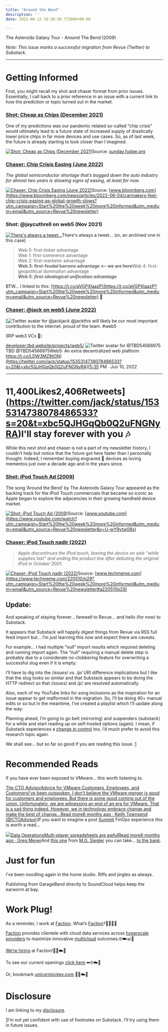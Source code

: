 ```yaml
---
title: "Around the Bend"
description: ''
date: 2022-06-12 18:30:30.772000+00:00

---
```


The Asteroids Galaxy Tour - Around The Bend (2009)

*Note: This issue marks a successful migration from Revue (Twitter) to Substack.*



---

**Getting Informed**
====================

First, you might recall my shot and chaser format from prior issues. Essentially, I call back to a prior reference in an issue with a current link to how the prediction or topic turned out in the market.

### **[Shot: Cheap as Chips (December 2021)](https://sunday.fudge.org/issues/fudge-sunday-cheap-as-chips-in-2022-946008?utm_campaign=Start%20the%20week%20more%20informed&utm_medium=email&utm_source=Revue%20newsletter)**

One of my predictions was our pandemic related so-called “chip crisis” would ultimately lead to a future state of increased supply of drastically lower price chips in far more devices and use cases. So, as of last week, the future is already starting to look closer than I imagined.

[![Shot: Cheap as Chips (December 2021)](https://bucketeer-e05bbc84-baa3-437e-9518-adb32be77984.s3.amazonaws.com/public/images/07cc7a7f-d0b3-4edf-b9c2-4b45039e5cf3_280x280.jpeg "Shot: Cheap as Chips (December 2021)")](https://substackcdn.com/image/fetch/f_auto,q_auto:good,fl_progressive:steep/https%3A%2F%2Fbucketeer-e05bbc84-baa3-437e-9518-adb32be77984.s3.amazonaws.com%2Fpublic%2Fimages%2F07cc7a7f-d0b3-4edf-b9c2-4b45039e5cf3_280x280.jpeg)Source: [sunday.fudge.org](https://sunday.fudge.org/issues/fudge-sunday-cheap-as-chips-in-2022-946008?utm_campaign=Start%20the%20week%20more%20informed&utm_medium=email&utm_source=Revue%20newsletter)

### **[Chaser: Chip Crisis Easing (June 2022)](https://www.bloomberg.com/news/articles/2022-06-04/carmakers-feel-chip-crisis-easing-as-global-growth-slows?utm_campaign=Start%20the%20week%20more%20informed&utm_medium=email&utm_source=Revue%20newsletter)**

*The global semiconductor shortage that’s bogged down the auto industry for almost two years is showing signs of easing, at least for now.*

[![Chaser: Chip Crisis Easing (June 2022)](https://bucketeer-e05bbc84-baa3-437e-9518-adb32be77984.s3.amazonaws.com/public/images/e348bae2-3cd5-4a8a-92b8-c9d81c9d25d3_280x280.jpeg "Chaser: Chip Crisis Easing (June 2022)")](https://substackcdn.com/image/fetch/f_auto,q_auto:good,fl_progressive:steep/https%3A%2F%2Fbucketeer-e05bbc84-baa3-437e-9518-adb32be77984.s3.amazonaws.com%2Fpublic%2Fimages%2Fe348bae2-3cd5-4a8a-92b8-c9d81c9d25d3_280x280.jpeg)Source: [www.bloomberg.com](https://www.bloomberg.com/news/articles/2022-06-04/carmakers-feel-chip-crisis-easing-as-global-growth-slows?utm_campaign=Start%20the%20week%20more%20informed&utm_medium=email&utm_source=Revue%20newsletter)

### **Shot: @jaycuthrell on web5 (Nov 2021)**

[![There's always a tweet...](https://bucketeer-e05bbc84-baa3-437e-9518-adb32be77984.s3.amazonaws.com/public/images/2e5bf53d-cb28-4012-a14c-4238d2059a15_600x372.png "There's always a tweet...")](https://substackcdn.com/image/fetch/f_auto,q_auto:good,fl_progressive:steep/https%3A%2F%2Fbucketeer-e05bbc84-baa3-437e-9518-adb32be77984.s3.amazonaws.com%2Fpublic%2Fimages%2F2e5bf53d-cb28-4012-a14c-4238d2059a15_600x372.png)There's always a tweet... (or, an archived one in this case)


> Web 0: first-tinker advantage  
> Web 1: first-commerce advantage  
> Web 2: first-marketer advantage  
> **Web 3: first-feudal barrons advantage <– we are here**Web 4: first-geopolitical domination advantage  
> ***Web 5: first-idealogical unification advantage***
> 
> 

BTW… I linked to this: [https://t.co/aVGPXlaazP](https://t.co/aVGPXlaazP?utm_campaign=Start%20the%20week%20more%20informed&utm_medium=email&utm_source=Revue%20newsletter) 🧐

### **[Chaser: @jack on web5 (June 2022)](https://twitter.com/jack/status/1535314738078486533)**

[![Twitter avatar for @jack](https://substackcdn.com/image/twitter_name/w_96/jack.jpg)jack @jackthis will likely be our most important contribution to the internet. proud of the team. #web5

(RIP web3 VCs 🤫)

[developer.tbd.website/projects/web5/](https://developer.tbd.website/projects/web5/) ![Twitter avatar for @TBD54566975](https://substackcdn.com/image/twitter_name/w_40/TBD54566975.jpg)TBD @TBD54566975Web5: An extra decentralized web platform
https://t.co/LDW3MZ8tON](https://twitter.com/jack/status/1535314738078486533?s=20&t=xbc5QJHGqQb0Q2uFNGNyRA)[5:35 PM ∙ Jun 10, 2022

---

11,400Likes2,406Retweets](https://twitter.com/jack/status/1535314738078486533?s=20&t=xbc5QJHGqQb0Q2uFNGNyRA)**I'll stay forever with you 🎶**
================================

While this next shot and chaser is not a part of my newsletter history, I couldn’t help but notice that the future got here faster than I personally thought. Indeed, I remember buying engraved 📱 devices as loving mementos just over a decade ago and in the years since.

### **[Shot: iPod Touch Ad (2009)](https://www.youtube.com/watch?utm_campaign=Start%20the%20week%20more%20informed&utm_medium=email&utm_source=Revue%20newsletter&v=U-wY9vtw08s)**

The song ‘Around the Bend’ by The Asteroids Galaxy Tour appeared as the backing track for the iPod Touch commercials that became so iconic as Apple began to explore the adjacencies in their growing handheld device market.

[![Shot: iPod Touch Ad (2009)](https://bucketeer-e05bbc84-baa3-437e-9518-adb32be77984.s3.amazonaws.com/public/images/4890fd79-207e-40af-8ee0-16483550b3f4_280x280.jpeg "Shot: iPod Touch Ad (2009)")](https://substackcdn.com/image/fetch/f_auto,q_auto:good,fl_progressive:steep/https%3A%2F%2Fbucketeer-e05bbc84-baa3-437e-9518-adb32be77984.s3.amazonaws.com%2Fpublic%2Fimages%2F4890fd79-207e-40af-8ee0-16483550b3f4_280x280.jpeg)Source: [www.youtube.com](https://www.youtube.com/watch?utm_campaign=Start%20the%20week%20more%20informed&utm_medium=email&utm_source=Revue%20newsletter&v=U-wY9vtw08s)

### **[Chaser: iPod Touch nadir (2022)](https://www.techmeme.com/220510/p29?utm_campaign=Start%20the%20week%20more%20informed&utm_medium=email&utm_source=Revue%20newsletter#a220510p29)**


> *Apple discontinues the iPod touch, leaving the device on sale “while supplies last” and ending the product line after debuting the original iPod in October 2001.*
> 
> 

[![Chaser: iPod Touch nadir (2022)](https://bucketeer-e05bbc84-baa3-437e-9518-adb32be77984.s3.amazonaws.com/public/images/be3e5276-0668-4c4c-9290-9b02c41394f2_280x280.jpeg "Chaser: iPod Touch nadir (2022)")](https://substackcdn.com/image/fetch/f_auto,q_auto:good,fl_progressive:steep/https%3A%2F%2Fbucketeer-e05bbc84-baa3-437e-9518-adb32be77984.s3.amazonaws.com%2Fpublic%2Fimages%2Fbe3e5276-0668-4c4c-9290-9b02c41394f2_280x280.jpeg)Source: [www.techmeme.com](https://www.techmeme.com/220510/p29?utm_campaign=Start%20the%20week%20more%20informed&utm_medium=email&utm_source=Revue%20newsletter#a220510p29)

**Update:**
-----------

And speaking of staying forever… farewell to Revue… and hello (for now) to Substack.

It appears that Substack will happily digest things from Revue via RSS full feed import but… I’m just learning this now and expect there are caveats. 

For example… I had multiple “null” import results which required deleting and running import again. The “null” requiring a manual delete step is probably due to a considerate no-clobbering feature for overwriting a successful slug even if it is empty.

I’ll have to dig into the /*issues*/ vs. /*p*/ URI difference implications but I like that the slug looks so similar and that Substack appears to be doing the HTTP redirect so that /*issues*/ and /*p*/ are resolved automatically.

Also, each of my YouTube links for song inclusions as the inspiration for an issue appear to get malformed in the migration. So, I’ll be doing 40+ manual edits or so but in the meantime, I’ve created a playlist which I’ll update along the way:

Planning ahead, I’m going to go belt (mirroring) and suspenders (substack) for a while and start reading up on self-hosted options (again). I mean, if Substack experiences a [change in control](https://sunday.fudge.org/p/fudge-sunday-moving-out-1200494) too, I’d much prefer to avoid this research topic again.

We shall see… but so far so good if you are reading this issue. [1](#footnote-1)

**Recommended Reads**
=====================

If you have ever been exposed to VMware… this worth listening to.

[The CTO AdvisorAdvice for VMware Customers, Employees, and CustomersI’ve been outspoken. I don’t believe the VMware merger is good for customers and employees. But there is some good coming out of the union. Unfortunately, we are witnessing an end of an era for VMware. That is a sad thing indeed. However, we in technology embrace change and make the best of change…Read more6 months ago · Keith Townsend (@CTOAdvisor)](https://ctoadvisor.substack.com/p/advice-for-vmware-customers-employees?utm_source=substack&utm_campaign=post_embed&utm_medium=web)If you want to imagine a post [Summit](https://usesummit.com) FinOps experience this is worth a read…

[![](https://bucketeer-e05bbc84-baa3-437e-9518-adb32be77984.s3.amazonaws.com/public/images/38b9afd5-b355-4018-923a-c7729ef6ad04_500x500.png)Data OperationsMulti-player spreadsheets are awfulRead more6 months ago · Greg Meyer](https://www.finddataops.com/p/multi-player-spreadsheets-are-awful?utm_source=substack&utm_campaign=post_embed&utm_medium=web)And [this one](https://mgs.blog/the-apple-banks-next-branch-e4f837d42078) from [M.G. Siegler](https://mgsiegler.com) you can take… [to the bank](https://mgs.blog/the-apple-banks-next-branch-e4f837d42078).

Just for fun
============

I’ve been noodling again in the home studio. Riffs and jingles as always.

Publishing from GarageBand directly to SoundCloud helps keep the earworm at bay.

**Work Plug!**
==============

As a reminder, I work at [Faction](https://www.factioninc.com/solutions/multi-cloud-data-services/?utm_campaign=sunday.fudge.org&utm_medium=email&utm_source=Revue%20newsletter). What’s [Faction](https://www.factioninc.com/solutions/multi-cloud-data-services/?utm_campaign=sunday.fudge.org&utm_medium=email&utm_source=Revue%20newsletter)?🤔🤔🤔🤔

[Faction](https://www.factioninc.com/solutions/multi-cloud-data-services/?utm_campaign=sunday.fudge.org&utm_medium=email&utm_source=Revue%20newsletter) provides clientele with cloud data services across [hyperscale providers](https://www.factioninc.com/solutions/multi-cloud-data-services/?utm_campaign=sunday.fudge.org&utm_medium=email&utm_source=Revue%20newsletter) to maximize innovative [multicloud](https://www.factioninc.com/solutions/multi-cloud-data-services/?utm_campaign=sunday.fudge.org&utm_medium=email&utm_source=Revue%20newsletter) outcomes.🤓☁️📊🚀

[We’re hiring](https://grnh.se/66f4d22d4us?utm_campaign=sunday.fudge.org&utm_medium=email&utm_source=Revue%20newsletter) at Faction!🎉🤓☁️🚀

To see our current openings [click here](https://grnh.se/66f4d22d4us?utm_campaign=sunday.fudge.org&utm_medium=email&utm_source=Revue%20newsletter).⬅️🤓☁️🚀

Or, bookmark [unicornjockey.com](http://unicornjockey.com/?utm_campaign=Fudge%20Sunday%20%F0%9F%A4%94%F0%9F%92%A1%F0%9F%A4%AF%F0%9F%A4%93&utm_medium=email&utm_source=Revue%20newsletter) 🦄🤓☁️🚀

**Disclosure**
==============

I am linking to my [disclosure](https://jaycuthrell.com/disclosure/?utm_campaign=Fudge%20Sunday&utm_medium=email&utm_source=Revue%20newsletter).

[1](#footnote-anchor-1)I’m not yet confident with use of footnotes on Substack. I’ll try using them in future issues.

